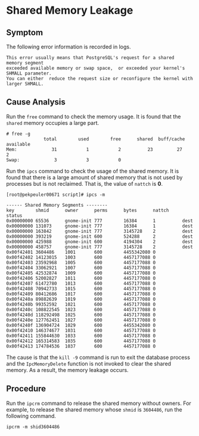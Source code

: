 # Shared Memory Leakage

## Symptom

The following error information is recorded in logs.
```
This error usually means that PostgreSQL's request for a shared  memory segment 
exceeded available memory or swap space,  or exceeded your kernel's SHMALL parameter.  
You can either  reduce the request size or reconfigure the kernel with larger SHMALL. 
```


## Cause Analysis
Run the `free` command to check the memory usage. It is found that the `shared` memory occupies a large part.
```
# free -g
              total        used        free      shared  buff/cache   available
Mem:             31           1           2          23         27         2
Swap:             3           3           0
```

Run the `ipcs` command to check the usage of the shared memory. It is found that there is a large amount of shared memory that is not used by processes but is not reclaimed. That is, the value of `nattch` is **0**.

```
[root@pekpeuler00671 script]# ipcs -m

------ Shared Memory Segments --------
key        shmid      owner      perms      bytes      nattch     status
0x00000000 65536      gnome-init 777        16384      1          dest
0x00000000 131073     gnome-init 777        16384      1          dest
0x00000000 163842     gnome-init 777        3145728    2          dest
0x00000000 393219     gnome-init 600        524288     2          dest
0x00000000 425988     gnome-init 600        4194304    2          dest
0x00000000 458757     gnome-init 777        3145728    2          dest
0x00f42401 3604486    1001       600        4455342080 0
0x00f42402 14123015   1003       600        4457177088 0
0x00f42403 23592968   1005       600        4457177088 0
0x00f42404 33062921   1007       600        4457177088 0
0x00f42405 42532874   1009       600        4457177088 0
0x00f42406 52002827   1011       600        4457177088 0
0x00f42407 61472780   1013       600        4457177088 0
0x00f42408 70942733   1015       600        4457177088 0
0x00f42409 80412686   1017       600        4457177088 0
0x00f4240a 89882639   1019       600        4457177088 0
0x00f4240b 99352592   1021       600        4457177088 0
0x00f4240c 108822545  1023       600        4457177088 0
0x00f4240d 118292498  1025       600        4457177088 0
0x00f4240e 127762451  1027       600        4457177088 0
0x00f4240f 136904724  1029       600        4455342080 0
0x00f42410 146374677  1031       600        4457177088 0
0x00f42411 155844630  1033       600        4457177088 0
0x00f42412 165314583  1035       600        4457177088 0
0x00f42413 174784536  1037       600        4457177088 0
```

The cause is that the `kill -9` command is run to exit the database process and the `IpcMemoryDelete` function is not invoked to clear the shared memory. As a result, the memory leakage occurs.

## Procedure
Run the `ipcrm` command to release the shared memory without owners. For example, to release the shared memory whose `shmid` is `3604486`, run the following command.
```
ipcrm -m shid3604486
```

